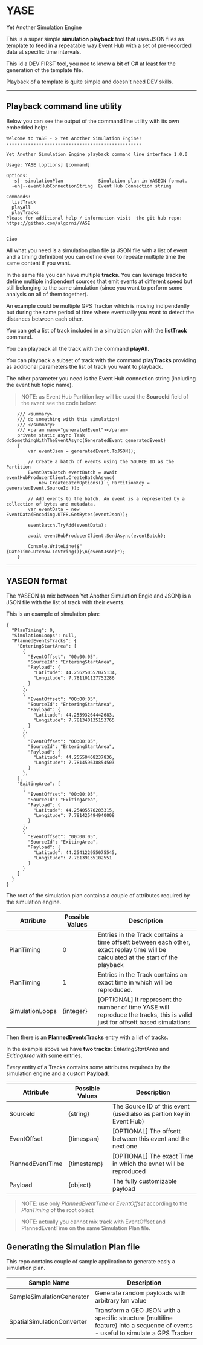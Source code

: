 # YASE
Yet Another Simulation Engine


This is a super simple __simulation playback__  tool that uses JSON files as template to feed in a repeatable way Event Hub with a set of pre-recorded data at specific time intervals.

This id a DEV FIRST tool, you nee to know a bit of C# at least for the generation of the template file.

Playback of a template is quite simple and doesn't need DEV skills.




___
## Playback command line utility

Below you can see the output of the command line utility with its own embedded help:
~~~
Welcome to YASE - > Yet Another Simulation Engine!
--------------------------------------------------

Yet Another Simulation Engine playback command line interface 1.0.0

Usage: YASE [options] [command]

Options:
  -s|--simulationPlan             Simulation plan in YASEON format.
  -eh|--eventHubConnectionString  Event Hub Connection string

Commands:
  listTrack
  playAll
  playTracks
Please for additional help / information visit  the git hub repo:
https://github.com/algorni/YASE


Ciao
~~~

All what you need is a simulation plan file (a JSON file with a list of event and a timing definition) you can define even to repeate multiple time the same content if you want.

In the same file you can have multiple __tracks__.  You can leverage tracks to define multiple indipendent sources that emit events at different speed but still belonging to the same simulation (since you want to perform some analysis on all of them together).

An example could be multiple GPS Tracker which is moving indipendently but during the same period of time where eventually you want to detect the distances between each other.

You can get a list of track included in a simulation plan with the __listTrack__ command.

You can playback all the track with the command __playAll__.

You can playback a subset of track with the command __playTracks__ providing as additional parameters the list of track you want to playback.

The other parameter  you need is the Event Hub connection string (including the event hub topic name).

>NOTE: as Event Hub Partition key will be used the __SourceId__ field of the event see the code below:
~~~
    /// <summary>
    /// do something with this simulation!
    /// </summary>
    /// <param name="generatedEvent"></param>
    private static async Task doSomethingWithTheEventAsync(GeneratedEvent generatedEvent)
    {
        var eventJson = generatedEvent.ToJSON();

        // Create a batch of events using the SOURCE ID as the Partition
        EventDataBatch eventBatch = await eventHubProducerClient.CreateBatchAsync(
            new CreateBatchOptions() { PartitionKey = generatedEvent.SourceId });

        // Add events to the batch. An event is a represented by a collection of bytes and metadata. 
        var eventData = new EventData(Encoding.UTF8.GetBytes(eventJson));

        eventBatch.TryAdd(eventData);

        await eventHubProducerClient.SendAsync(eventBatch);

        Console.WriteLine($"{DateTime.UtcNow.ToString()}\n{eventJson}");
    }
~~~
___
## YASEON format
The YASEON (a mix between Yet Another Simulation Engie and JSON) is a JSON file with the list of track with their events.

This is an example of simulation plan:

~~~
{
  "PlanTiming": 0,
  "SimulationLoops": null,
  "PlannedEventsTracks": {
    "EnteringStartArea": [
      {
        "EventOffset": "00:00:05",
        "SourceId": "EnteringStartArea",
        "Payload": {
          "Latitude": 44.256250557075134,
          "Longitude": 7.781101127752286
        }
      },
      {
        "EventOffset": "00:00:05",
        "SourceId": "EnteringStartArea",
        "Payload": {
          "Latitude": 44.25593264442683,
          "Longitude": 7.781340135153765
        }
      },
      {
        "EventOffset": "00:00:05",
        "SourceId": "EnteringStartArea",
        "Payload": {
          "Latitude": 44.25550468237836,
          "Longitude": 7.781459638854503
        }
      },   
    ],
    "ExitingArea": [
      {
        "EventOffset": "00:00:05",
        "SourceId": "ExitingArea",
        "Payload": {
          "Latitude": 44.25405570203315,
          "Longitude": 7.781425494940008
        }
      },
      {
        "EventOffset": "00:00:05",
        "SourceId": "ExitingArea",
        "Payload": {
          "Latitude": 44.254122955075545,
          "Longitude": 7.78139135102551
        }
      }
    ]
  }
}
~~~

The root of the simulation plan contains a couple of attributes required by the simulation engine.

|Attribute|Possible Values|Description|
|---|---|---|
| PlanTiming | 0 | Entries in the Track contains a time offsett between each other, exact replay time will be calculated at the start of the playback |
| PlanTiming | 1 | Entries in the Track contains an exact time in which will be reproduced. |
| SimulationLoops | {integer} | [OPTIONAL] It reppresent the number of time YASE will reproduce the tracks, this is valid just for offsett based simulations  | 

Then there is an __PlannedEventsTracks__ entry with a list of tracks.

In the example above we have __two tracks__: _EnteringStartArea_ and _ExitingArea_ with some entries.

Every entity of a Tracks contains some attributes requireds by the simulation engine and a custom __Payload__.

| Attribute | Possible Values | Description |
| --- | --- | --- |
| SourceId | {string} | The Source ID of this event (used also as partion key in Event Hub) |
| EventOffset | {timespan} | [OPTIONAL] The offsett between this event and the next one |
| PlannedEventTime | {timestamp} | [OPTIONAL] The exact Time in which the evnet will be reproduced |
| Payload | {object} | The fully customizable payload |


> NOTE: use only  _PlannedEventTime_ or _EventOffset_ according to the _PlanTiming_ of the root object

> NOTE: actually you cannot mix track with EventOffset and PlannedEventTime on the same Simulation Plan file.

## Generating the Simulation Plan file
This repo contains couple of sample application to generate easly a simulation plan.

|Sample Name | Description|
|---|--|
|SampleSimulationGenerator| Generate random payloads with arbitrary km value |
|SpatialSimulationConverter| Transform a GEO JSON with a specific structure (multiline feature) into a sequence of events - useful to simulate a GPS Tracker |